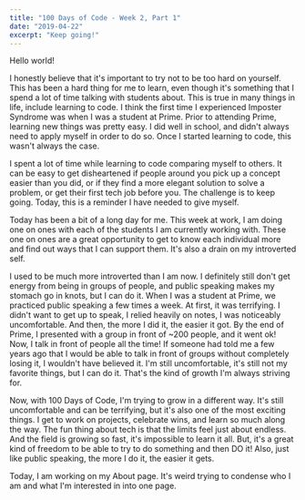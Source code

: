 ```yaml
---
title: "100 Days of Code - Week 2, Part 1"
date: "2019-04-22"
excerpt: "Keep going!"
---
```


Hello world! 

I honestly believe that it's important to try not to be too hard on yourself. This has been a hard thing for me to learn, even though it's something that I spend a lot of time talking with students about. This is true in many things in life, include learning to code. I think the first time I experienced Imposter Syndrome was when I was a student at Prime. Prior to attending Prime, learning new things was pretty easy. I did well in school, and didn't always need to apply myself in order to do so. Once I started learning to code, this wasn't always the case.

I spent a lot of time while learning to code comparing myself to others. It can be easy to get disheartened if people around you pick up a concept easier than you did, or if they find a more elegant solution to solve a problem, or get their first tech job before you. The challenge is to keep going. Today, this is a reminder I have needed to give myself.

Today has been a bit of a long day for me. This week at work, I am doing one on ones with each of the students I am currently working with. These one on ones are a great opportunity to get to know each individual more and find out ways that I can support them. It's also a drain on my introverted self.

I used to be much more introverted than I am now. I definitely still don't get energy from being in groups of people, and public speaking makes my stomach go in knots, but I can do it. When I was a student at Prime, we practiced public speaking a few times a week. At first, it was terrifying. I didn't want to get up to speak, I relied heavily on notes, I was noticeably uncomfortable. And then, the more I did it, the easier it got. By the end of Prime, I presented with a group in front of ~200 people, and it went ok! Now, I talk in front of people all the time! If someone had told me a few years ago that I would be able to talk in front of groups without completely losing it, I wouldn't have believed it. I'm still uncomfortable, it's still not my favorite things, but I can do it. That's the kind of growth I'm always striving for.

Now, with 100 Days of Code, I'm trying to grow in a different way. It's still uncomfortable and can be terrifying, but it's also one of the most exciting things. I get to work on projects, celebrate wins, and learn so much along the way. The fun thing about tech is that the limits feel just about endless. And the field is growing so fast, it's impossible to learn it all. But, it's a great kind of freedom to be able to try to do something and then DO it! Also, just like public speaking, the more I do it, the easier it gets.

Today, I am working on my About page. It's weird trying to condense who I am and what I'm interested in into one page.
